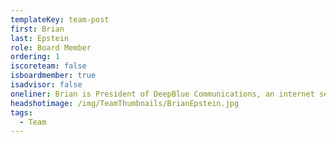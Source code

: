 ```yaml
---
templateKey: team-post
first: Brian 
last: Epstein
role: Board Member
ordering: 1
iscoreteam: false
isboardmember: true
isadvisor: false
oneliner: Brian is President of DeepBlue Communications, an internet service provider to the hospitality industry
headshotimage: /img/TeamThumbnails/BrianEpstein.jpg
tags:
  - Team
---
```

